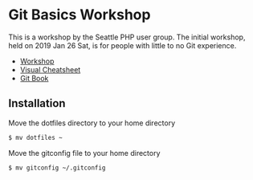 
# Git Basics Workshop

This is a workshop by the Seattle PHP user group. The initial workshop, held on
2019 Jan 26 Sat, is for people with little to no Git experience.  

* [Workshop](workshop.md)
* [Visual Cheatsheet](http://ndpsoftware.com/git-cheatsheet.html)
* [Git Book](https://git-scm.com/book)

## Installation

Move the dotfiles directory to your home directory

```bash
$ mv dotfiles ~
```

Move  the gitconfig file to your home directory 

```bash
$ mv gitconfig ~/.gitconfig
```

